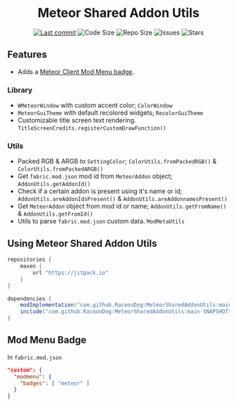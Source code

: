 <div align="center">
  <h1>Meteor Shared Addon Utils</h1>

  <!-- Fancy badges -->
  <a href="https://github.com/RacoonDog/MeteorSharedAddonUtils/commits/main"><img src="https://img.shields.io/github/last-commit/RacoonDog/MeteorSharedAddonUtils?logo=git" alt="Last commit"></a>
  <img src="https://img.shields.io/github/languages/code-size/RacoonDog/MeteorSharedAddonUtils" alt="Code Size">
  <img src="https://img.shields.io/github/repo-size/RacoonDog/MeteorSharedAddonUtils" alt="Repo Size">
  <img src="https://img.shields.io/github/issues/RacoonDog/MeteorSharedAddonUtils" alt="Issues">
  <img src="https://img.shields.io/github/stars/RacoonDog/MeteorSharedAddonUtils" alt="Stars">
</div>

## Features
- Adds a [Meteor Client Mod Menu badge](#mod-menu-badge).

### Library
- `WMeteorWindow` with custom accent color; `ColorWindow`
- `MeteorGuiTheme` with default recolored widgets; `RecolorGuiTheme`
- Customizable title screen text rendering. `TitleScreenCredits.registerCustomDrawFunction()`

### Utils
- Packed RGB & ARGB to `SettingColor`; `ColorUtils.fromPackedRGB()` & `ColorUtils.fromPackedARGB()`
- Get `fabric.mod.json` mod id from `MeteorAddon` object; `AddonUtils.getAddonId()`
- Check if a certain addon is present using it's name or id; `AddonUtils.areAddonIdsPresent()` & `AddonUtils.areAddonnamesPresent()`
- Get `MeteorAddon` object from mod id or name; `AddonUtils.getFromName()` & `AddonUtils.getFromId()`
- Utils to parse `fabric.mod.json` custom data. `ModMetaUtils`

## Using Meteor Shared Addon Utils
```groovy
repositories {
    maven {
        url "https://jitpack.io"
    }
}

dependencies {
    modImplementation("com.github.RacoonDog:MeteorSharedAddonUtils:main-SNAPSHOT")
    include("com.github.RacoonDog:MeteorSharedAddonUtils:main-SNAPSHOT")
}
```

## Mod Menu Badge
In `fabric.mod.json`
```json
"custom": {
  "modmenu": {
    "badges": [ "meteor" ]
  }
}
```